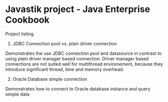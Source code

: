 # Javastik project - Java Enterprise Cookbook

Project listing

1) JDBC Connection pool vs. plain driver connection 

Demonstrates the use JDBC connection pool and datasource in contrast to using plain driver manager based connection. Driver manager based connections are not suited well for multithread environement, because they introduce significant thread, time and memory overhead.

2) Oracle Database simple connection

Demonstrates how to connect to Oracle database instance and query simple data     
